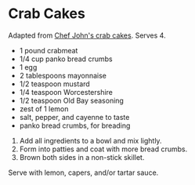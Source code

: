 # Crab Cakes

Adapted from [Chef John's crab cakes](http://foodwishes.blogspot.com/2009/11/maryland-crab-cakes-good-news-is-theyre.html). Serves 4.

- 1 pound crabmeat
- 1/4 cup panko bread crumbs
- 1 egg
- 2 tablespoons mayonnaise
- 1/2 teaspoon mustard
- 1/4 teaspoon Worcestershire
- 1/2 teaspoon Old Bay seasoning
- zest of 1 lemon
- salt, pepper, and cayenne to taste
- panko bread crumbs, for breading

1. Add all ingredients to a bowl and mix lightly.
2. Form into patties and coat with more bread crumbs.
3. Brown both sides in a non-stick skillet.

Serve with lemon, capers, and/or tartar sauce.
